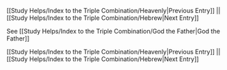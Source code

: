 [[Study Helps/Index to the Triple Combination/Heavenly|Previous Entry]]  ||  [[Study Helps/Index to the Triple Combination/Hebrew|Next Entry]]

 See [[Study Helps/Index to the Triple Combination/God the Father|God the Father]]

[[Study Helps/Index to the Triple Combination/Heavenly|Previous Entry]]  ||  [[Study Helps/Index to the Triple Combination/Hebrew|Next Entry]]